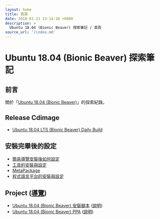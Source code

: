```yaml
---
layout: home
title: 首頁
date: 2018-01-21 13:14:16 +0800
description: >
  Ubuntu 18.04 (Bionic Beaver) 探索筆記 / 首頁
source_url: '/index.md'
---
```



# Ubuntu 18.04 (Bionic Beaver) 探索筆記


## 前言

關於「[Ubuntu 18.04 (Bionic Beaver)](https://wiki.ubuntu.com/BionicBeaver)」的探索紀錄。


## Release Cdimage

* [Ubuntu 18.04 LTS (Bionic Beaver) Daily Build](read/subject/release-cdimage/daily-build)


## 安裝完畢後的設定

* [簡易導覽安裝後如何設定](read/howto/install)
* [工具的安裝與設定](read/howto/install-tool)
* [MetaPackage](read/howto/install-metapackage)
* [程式語言平台的安裝與設定](read/howto/install-platform)


## Project ([導覽](read/project))

* [Ubuntu 18.04 (Bionic Beaver) 安裝腳本](https://github.com/samwhelp/play-ubuntu-18.04-plan) ([說明](read/project/play-ubuntu-18.04-plan))
* [Ubuntu 18.04 (Bionic Beaver) PPA](https://github.com/samwhelp/play-ubuntu-18.04-ppa) ([說明](read/project/play-ubuntu-18.04-ppa))
